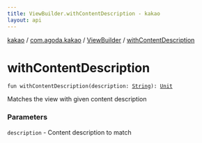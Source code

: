 ```yaml
---
title: ViewBuilder.withContentDescription - kakao
layout: api
---
```


<div class='api-docs-breadcrumbs'><a href="../../index.html">kakao</a> / <a href="../index.html">com.agoda.kakao</a> / <a href="index.html">ViewBuilder</a> / <a href=".">withContentDescription</a></div>

# withContentDescription

<div class="signature"><code><span class="keyword">fun </span><span class="identifier">withContentDescription</span><span class="symbol">(</span><span class="parameterName" id="com.agoda.kakao.ViewBuilder$withContentDescription(kotlin.String)/description">description</span><span class="symbol">:</span>&nbsp;<a href="https://kotlinlang.org/api/latest/jvm/stdlib/kotlin/-string/index.html"><span class="identifier">String</span></a><span class="symbol">)</span><span class="symbol">: </span><a href="https://kotlinlang.org/api/latest/jvm/stdlib/kotlin/-unit/index.html"><span class="identifier">Unit</span></a></code></div>

Matches the view with given content description

### Parameters

<code>description</code> - Content description to match